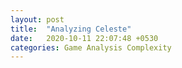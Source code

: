 ```yaml
---
layout: post
title:  "Analyzing Celeste"
date:   2020-10-11 22:07:48 +0530
categories: Game Analysis Complexity
---
```

<object data="/assets/CelesteNotes.pdf" width="1000" height="1000" type='application/pdf'/>


